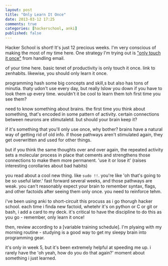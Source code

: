 ```yaml
---
layout: post
title: "Only Learn It Once"
date: 2013-03-12 17:25
comments: true
categories: [hackerschool, anki]
published: false
---
```


Hacker School is short! It's just 12 precious weeks. I'm very conscious of making the most of my time here. One strategy I'm trying out is ["only touch it once"](https://www.google.com/search?q=only+touch+it+once&aq=f&oq=only+touch+it+once) from handling email. 

of your time here. basic tenet of productivity is only touch it once. link to zenhabits. likewise, you should only learn it once. 

programming hash some big concepts and skill,s but also has tons of minutia. thaty  udon't use every day, but really lslow you down if you have to look them up every time. wouldn't it be cool to learn them toh first time you see them?

need to know something about brains. the first time you think about something, that's encoded in some pattern of activity. certain connections between neurons are stimutaletd. but should your brain keep it?

if it's something that you'll only use once, why bother? brains have a natural way of getting rid of old info. if those pathways aren't stimulated again, they get overwritten and used for other things. 

but if you think the same thoughts over and over again, the repeated activity sets a molecular process in place that cements and strengthens those connections to make them more permanent. 'use it or lose it' (raises interesting corollaries about bad habits)

you read about a cool new thing. like `sudo !!`. you're like 'oh that's going to be so useful later.' fast forward several weeks, and those pathways are weak. you can't reasonably expect your brain to remember syntax, flags, and other factoids after seeing them only once. you need to reinforce tehm.

i've been using anki to short-circuit this procuss as i go thorugh hacker school. each time i finda new factoid, whetehr it's on python or C or git or bash, i add a card to my deck. it's critical to have the discipline to do this as you go - remember, only learn it once! 

then, review according to a [variable training schedule]. I'm plyaing with my morning routine - studying is a good way to get my sleepy brain into programming gear. 

it's only in week 5, but it's been extremely helpful at speeding me up. i rarely have the 'oh yeah, how do you do that again?' moment about something i just learned. 